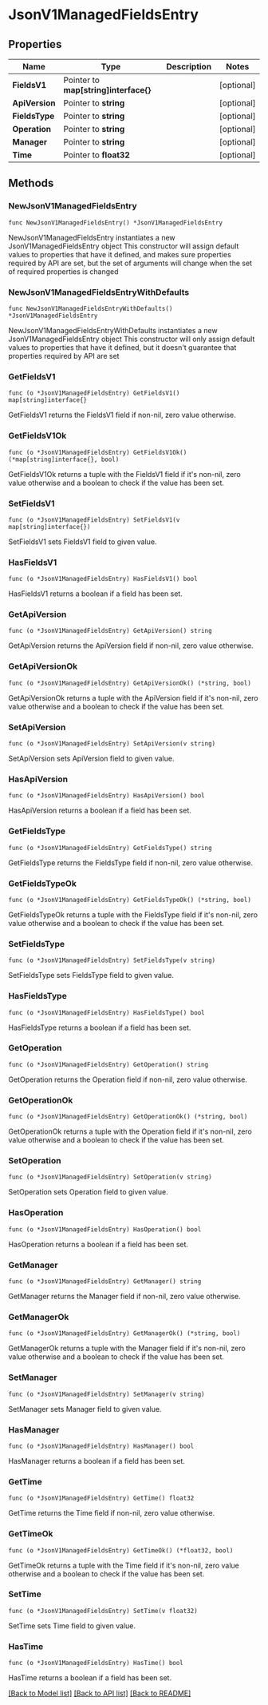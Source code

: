 # JsonV1ManagedFieldsEntry

## Properties

Name | Type | Description | Notes
------------ | ------------- | ------------- | -------------
**FieldsV1** | Pointer to **map[string]interface{}** |  | [optional] 
**ApiVersion** | Pointer to **string** |  | [optional] 
**FieldsType** | Pointer to **string** |  | [optional] 
**Operation** | Pointer to **string** |  | [optional] 
**Manager** | Pointer to **string** |  | [optional] 
**Time** | Pointer to **float32** |  | [optional] 

## Methods

### NewJsonV1ManagedFieldsEntry

`func NewJsonV1ManagedFieldsEntry() *JsonV1ManagedFieldsEntry`

NewJsonV1ManagedFieldsEntry instantiates a new JsonV1ManagedFieldsEntry object
This constructor will assign default values to properties that have it defined,
and makes sure properties required by API are set, but the set of arguments
will change when the set of required properties is changed

### NewJsonV1ManagedFieldsEntryWithDefaults

`func NewJsonV1ManagedFieldsEntryWithDefaults() *JsonV1ManagedFieldsEntry`

NewJsonV1ManagedFieldsEntryWithDefaults instantiates a new JsonV1ManagedFieldsEntry object
This constructor will only assign default values to properties that have it defined,
but it doesn't guarantee that properties required by API are set

### GetFieldsV1

`func (o *JsonV1ManagedFieldsEntry) GetFieldsV1() map[string]interface{}`

GetFieldsV1 returns the FieldsV1 field if non-nil, zero value otherwise.

### GetFieldsV1Ok

`func (o *JsonV1ManagedFieldsEntry) GetFieldsV1Ok() (*map[string]interface{}, bool)`

GetFieldsV1Ok returns a tuple with the FieldsV1 field if it's non-nil, zero value otherwise
and a boolean to check if the value has been set.

### SetFieldsV1

`func (o *JsonV1ManagedFieldsEntry) SetFieldsV1(v map[string]interface{})`

SetFieldsV1 sets FieldsV1 field to given value.

### HasFieldsV1

`func (o *JsonV1ManagedFieldsEntry) HasFieldsV1() bool`

HasFieldsV1 returns a boolean if a field has been set.

### GetApiVersion

`func (o *JsonV1ManagedFieldsEntry) GetApiVersion() string`

GetApiVersion returns the ApiVersion field if non-nil, zero value otherwise.

### GetApiVersionOk

`func (o *JsonV1ManagedFieldsEntry) GetApiVersionOk() (*string, bool)`

GetApiVersionOk returns a tuple with the ApiVersion field if it's non-nil, zero value otherwise
and a boolean to check if the value has been set.

### SetApiVersion

`func (o *JsonV1ManagedFieldsEntry) SetApiVersion(v string)`

SetApiVersion sets ApiVersion field to given value.

### HasApiVersion

`func (o *JsonV1ManagedFieldsEntry) HasApiVersion() bool`

HasApiVersion returns a boolean if a field has been set.

### GetFieldsType

`func (o *JsonV1ManagedFieldsEntry) GetFieldsType() string`

GetFieldsType returns the FieldsType field if non-nil, zero value otherwise.

### GetFieldsTypeOk

`func (o *JsonV1ManagedFieldsEntry) GetFieldsTypeOk() (*string, bool)`

GetFieldsTypeOk returns a tuple with the FieldsType field if it's non-nil, zero value otherwise
and a boolean to check if the value has been set.

### SetFieldsType

`func (o *JsonV1ManagedFieldsEntry) SetFieldsType(v string)`

SetFieldsType sets FieldsType field to given value.

### HasFieldsType

`func (o *JsonV1ManagedFieldsEntry) HasFieldsType() bool`

HasFieldsType returns a boolean if a field has been set.

### GetOperation

`func (o *JsonV1ManagedFieldsEntry) GetOperation() string`

GetOperation returns the Operation field if non-nil, zero value otherwise.

### GetOperationOk

`func (o *JsonV1ManagedFieldsEntry) GetOperationOk() (*string, bool)`

GetOperationOk returns a tuple with the Operation field if it's non-nil, zero value otherwise
and a boolean to check if the value has been set.

### SetOperation

`func (o *JsonV1ManagedFieldsEntry) SetOperation(v string)`

SetOperation sets Operation field to given value.

### HasOperation

`func (o *JsonV1ManagedFieldsEntry) HasOperation() bool`

HasOperation returns a boolean if a field has been set.

### GetManager

`func (o *JsonV1ManagedFieldsEntry) GetManager() string`

GetManager returns the Manager field if non-nil, zero value otherwise.

### GetManagerOk

`func (o *JsonV1ManagedFieldsEntry) GetManagerOk() (*string, bool)`

GetManagerOk returns a tuple with the Manager field if it's non-nil, zero value otherwise
and a boolean to check if the value has been set.

### SetManager

`func (o *JsonV1ManagedFieldsEntry) SetManager(v string)`

SetManager sets Manager field to given value.

### HasManager

`func (o *JsonV1ManagedFieldsEntry) HasManager() bool`

HasManager returns a boolean if a field has been set.

### GetTime

`func (o *JsonV1ManagedFieldsEntry) GetTime() float32`

GetTime returns the Time field if non-nil, zero value otherwise.

### GetTimeOk

`func (o *JsonV1ManagedFieldsEntry) GetTimeOk() (*float32, bool)`

GetTimeOk returns a tuple with the Time field if it's non-nil, zero value otherwise
and a boolean to check if the value has been set.

### SetTime

`func (o *JsonV1ManagedFieldsEntry) SetTime(v float32)`

SetTime sets Time field to given value.

### HasTime

`func (o *JsonV1ManagedFieldsEntry) HasTime() bool`

HasTime returns a boolean if a field has been set.


[[Back to Model list]](../README.md#documentation-for-models) [[Back to API list]](../README.md#documentation-for-api-endpoints) [[Back to README]](../README.md)


